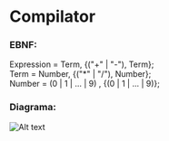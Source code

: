 # Compilator

### EBNF:  
Expression = Term, {("+" | "-"), Term};  
Term = Number, {("*" | "/"), Number};  
Number = (0 | 1 | ... | 9) , {(0 | 1 | ... | 9)};  

### Diagrama:  
![Alt text](https://github.com/hugoecarl/Compilator/blob/roteiro2/diagrama.jpeg)
